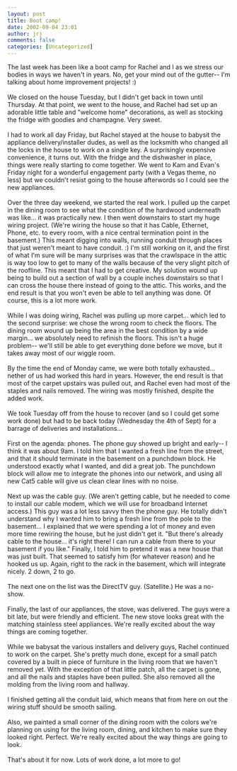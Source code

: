 ```yaml
---
layout: post
title: Boot camp!
date: 2002-09-04 23:01
author: jrj
comments: false
categories: [Uncategorized]
---
```

The last week has been like a boot camp for Rachel and I as we stress our bodies in ways we haven't in years. No, get your mind out of the gutter-- I'm talking about home improvement projects! :)<br /><br />We closed on the house Tuesday, but I didn't get back in town until Thursday. At that point, we went to the house, and Rachel had set up an adorable little table and "welcome home" decorations, as well as stocking the fridge with goodies and champagne. Very sweet.<br /><br />I had to work all day Friday, but Rachel stayed at the house to babysit the appliance delivery/installer dudes, as well as the locksmith who changed all the locks in the house to work on a single key. A surprisingly expensive convenience, it turns out. With the fridge and the dishwasher in place, things were really starting to come together. We went to Kam and Evan's Friday night for a wonderful engagement party (with a Vegas theme, no less) but we couldn't resist going to the house afterwords so I could see the new appliances.<br /><br />Over the three day weekend, we started the real work. I pulled up the carpet in the dining room to see what the condition of the hardwood underneath was like... it was practically new. I then went downstairs to start my huge wiring project. (We're wiring the house so that it has Cable, Ethernet, Phone, etc. to every room, with a nice central termination point in the basement.) This meant digging into walls, running conduit through places that just weren't meant to have conduit. :) I'm still working on it, and the first of what I'm sure will be many surprises was that the crawlspace in the attic is way too low to get to many of the walls because of the very slight pitch of the roofline. This meant that I had to get creative. My solution wound up being to build out a section of wall by a couple inches downstairs so that I can cross the house there instead of going to the attic. This works, and the end result is that you won't even be able to tell anything was done. Of course, this is a lot more work.<br /><br />While I was doing wiring, Rachel was pulling up more carpet... which led to the second surprise: we chose the wrong room to check the floors. The dining room wound up being the area in the best condition by a wide margin... we absolutely need to refinish the floors. This isn't a huge problem-- we'll still be able to get everything done before we move, but it takes away most of our wiggle room.<br /><br />By the time the end of Monday came, we were both totally exhausted... nether of us had worked this hard in years. However, the end result is that most of the carpet upstairs was pulled out, and Rachel even had most of the staples and nails removed. The wiring was mostly finished, despite the added work.<br /><br />We took Tuesday off from the house to recover (and so I could get some work done) but had to be back today (Wednesday the 4th of Sept) for a barrage of deliveries and installations...<br /><br />First on the agenda: phones. The phone guy showed up bright and early-- I think it was about 9am. I told him that I wanted a fresh line from the street, and that it should terminate in the basement on a punchdown block. He understood exactly what I wanted, and did a great job. The punchdown block will allow me to integrate the phones into our network, and using all new Cat5 cable will give us clean clear lines with no noise.<br /><br />Next up was the cable guy. (We aren't getting cable, but he needed to come to install our cable modem, which we will use for broadband Internet access.) This guy was a lot less savvy then the phone guy. He totally didn't understand why I wanted him to bring a fresh line from the pole to the basement... I explained that we were spending a lot of money and even more time rewiring the house, but he just didn't get it. "But there's already cable to the house... it's right there! I can run a cable from there to your basement if you like." Finally, I told him to pretend it was a new house that was just built. That seemed to satisfy him (for whatever reason) and he hooked us up. Again, right to the rack in the basement, which will integrate nicely. 2 down, 2 to go.<br /><br />The next one on the list was the DirectTV guy. (Satellite.) He was a no-show.<br /><br />Finally, the last of our appliances, the stove, was delivered. The guys were a bit late, but were friendly and efficient. The new stove looks great with the matching stainless steel appliances. We're really excited about the way things are coming together.<br /><br />While we babysat the various installers and delivery guys, Rachel continued to work on the carpet. She's pretty much done, except for a small patch covered by a built in piece of furniture in the living room that we haven't removed yet. With the exception of that little patch, all the carpet is gone, and all the nails and staples have been pulled. She also removed all the molding from the living room and hallway.<br /><br />I finished getting all the conduit laid, which means that from here on out the wiring stuff should be smooth sailing.<br /><br />Also, we painted a small corner of the dining room with the colors we're planning on using for the living room, dining, and kitchen to make sure they looked right. Perfect. We're really excited about the way things are going to look.<br /><br />That's about it for now. Lots of work done, a lot more to go!
